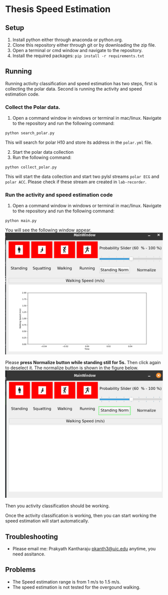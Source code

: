 # Thesis Speed Estimation

## Setup

1. Install python either through anaconda or python.org.
2. Clone this repository either through git or by downloading the zip file.
3. Open a terminal or cmd window and navigate to the repository.
4. Install the required packages: `pip install -r requirements.txt`

## Running

Running activity classification and speed estimation has two steps, first is collecting the polar data. Second is running the activity and speed estimation code.

### Collect the Polar data.
1. Open a command window in windows or terminal in mac/linux. Navigate to the repository and run the following command:
```
python search_polar.py
```
This will search for polar H10 and store its address in the `polar.yml` file.

2. Start the polar data collection
3. Run the following command:
```
python collect_polar.py
```
This will start the data collection and start two pylsl streams `polar ECG` and `polar ACC`. 
Please check if these stream are created in `lab-recorder`.

### Run the activity and speed estimation code
1. Open a command window in windows or terminal in mac/linux. Navigate to the repository and run the following command:
```
python main.py
```
You will see the following window appear.
![](docs/images/main_ui.png)

Please **press Normalize button while standing still for 5s.** Then click again to deselect it.
The normalize button is shown in the figure below.
![](docs/images/normalize_highlight.png)

Then you activity classification should be working.

Once the activity classification is working, then you can start working the speed estimation will start automatically.

## Troubleshooting
- Please email me: Prakyath Kantharaju <pkanth3@uic.edu> anytime, you need assitance.

## Problems
- The Speed estimation range is from 1 m/s to 1.5 m/s.
- The speed estimation is not tested for the overgound walking.
